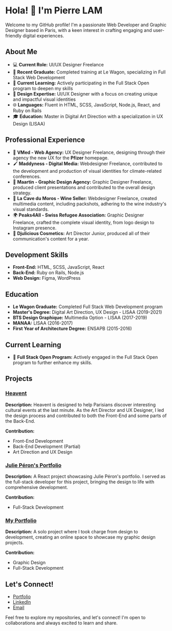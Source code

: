 # Hola! 👋 I'm Pierre LAM
Welcome to my GitHub profile! I'm a passionate Web Developer and Graphic Designer based in Paris, with a keen interest in crafting engaging and user-friendly digital experiences.

## About Me
- 💻 **Current Role:** UI/UX Designer Freelance
- 🚀 **Recent Graduate:** Completed training at Le Wagon, specializing in Full Stack Web Development
- 🌱 **Current Learning:** Actively participating in the Full Stack Open program to deepen my skills
- 🎨 **Design Expertise:** UI/UX Designer with a focus on creating unique and impactful visual identities
- 🌐 **Languages:** Fluent in HTML, SCSS, JavaScript, Node.js, React, and Ruby on Rails
- 🎓 **Education:** Master in Digital Art Direction with a specialization in UX Design (LISAA)
## Professional Experience
- 💊 **VMed - Web Agency:** UX Designer Freelance, designing through their agency the new UX for the **Pfizer** homepage.
- 🖌️ **Maddyness - Digital Media:** Webdesigner Freelance, contributed to the development and production of visual identities for climate-related conferences.
- 🎨 **Maartin - Graphic Design Agency:** Graphic Designer Freelance, produced client presentations and contributed to the overall design strategy.
- 🍇 **La Cave du Moros - Wine Seller:** Webdesigner Freelance, created multimedia content, including packshots, adhering to the wine industry's visual standards.
- 🌍 **Peaks4All - Swiss Refugee Association:** Graphic Designer Freelance, crafted the complete visual identity, from logo design to Instagram presence.
- 💅 **Djulicious Cosmetics:** Art Director Junior, produced all of their communication's content for a year.
## Development Skills
- **Front-End:** HTML, SCSS, JavaScript, React
- **Back-End:** Ruby on Rails, Node.js
- **Web Design:** Figma, WordPress
## Education
- **Le Wagon Graduate:** Completed Full Stack Web Development program
- **Master's Degree:** Digital Art Direction, UX Design - LISAA (2019-2021)
- **BTS Design Graphique:** Multimedia Option - LISAA (2017-2019)
- **MANAA:** LISAA (2016-2017)
- **First Year of Architecture Degree:** ENSAPB (2015-2016)
## Current Learning
- 🚀 **Full Stack Open Program:** Actively engaged in the Full Stack Open program to further enhance my skills.
## Projects
### [Heavent](https://www.heavent-paris.cyou/)

**Description:** Heavent is designed to help Parisians discover interesting cultural events at the last minute. As the Art Director and UX Designer, I led the design process and contributed to both the Front-End and some parts of the Back-End.

**Contribution:**
- Front-End Development
- Back-End Development (Partial)
- Art Direction and UX Design

### [Julie Péron's Portfolio](https://www.julieperon.com/)

**Description:** A React project showcasing Julie Péron's portfolio. I served as the full-stack developer for this project, bringing the design to life with comprehensive development.

**Contribution:**
- Full-Stack Development

### [My Portfolio](https://pierrelam.fr/)

**Description:** A solo project where I took charge from design to development, creating an online space to showcase my graphic design projects.

**Contribution:**
- Graphic Design
- Full-Stack Development

## Let's Connect!
- [Portfolio](https://pierrelam.fr/)
- [LinkedIn](https://www.linkedin.com/in/pierre-lam-graphic-designer/)
- [Email](pierre.lam.graphist@gmail.com)

Feel free to explore my repositories, and let's connect! I'm open to collaborations and always excited to learn and share.
